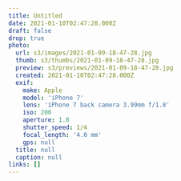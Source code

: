 ```yaml
---
title: Untitled
date: 2021-01-10T02:47:28.000Z
draft: false
drop: true
photo:
  url: s3/images/2021-01-09-18-47-28.jpg
  thumb: s3/thumbs/2021-01-09-18-47-28.jpg
  preview: s3/previews/2021-01-09-18-47-28.jpg
  created: 2021-01-10T02:47:28.000Z
  exif:
    make: Apple
    model: 'iPhone 7'
    lens: 'iPhone 7 back camera 3.99mm f/1.8'
    iso: 200
    aperture: 1.8
    shutter_speed: 1/4
    focal_length: '4.0 mm'
    gps: null
  title: null
  caption: null
links: []
---
```

